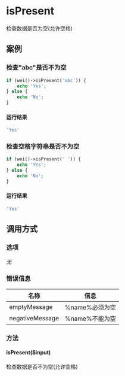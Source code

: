 isPresent
=========

检查数据是否为空(允许空格)

案例
----

### 检查"abc"是否不为空

```php
if (wei()->isPresent('abc')) {
    echo 'Yes';
} else {
    echo 'No';
}
```

#### 运行结果

```php
'Yes'
```

### 检查空格字符串是否不为空

```php
if (wei()->isPresent(' ')) {
    echo 'Yes';
} else {
    echo 'No';
}
```

#### 运行结果

```php
'Yes'
```

调用方式
--------

### 选项

*无*

### 错误信息

名称                   | 信息
-----------------------|------
emptyMessage           | %name%必须为空
negativeMessage        | %name%不能为空

### 方法

#### isPresent($input)
检查数据是否不为空(允许空格)
